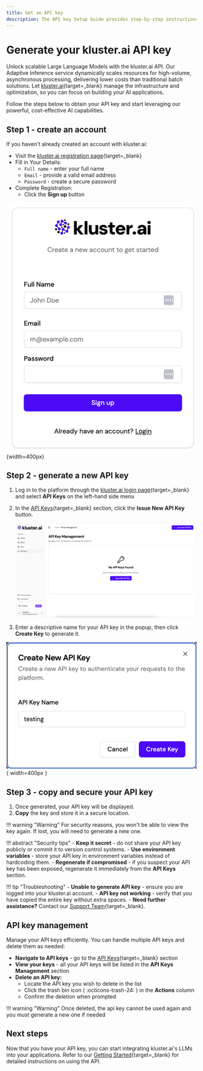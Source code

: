 ```yaml
---
title: Get an API key
description: The API key Setup Guide provides step-by-step instructions for generating and managing your personal API key, enabling secure access to our services and ensuring seamless integration with your applications.
---
```


# Generate your kluster.ai API key

Unlock scalable Large Language Models with the kluster.ai API. Our Adaptive Inference service dynamically scales resources for high-volume, asynchronous processing, delivering lower costs than traditional batch solutions. Let [kluster.ai](https://www.kluster.ai/){target=\_blank} manage the infrastructure and optimization, so you can focus on building your AI applications. 

Follow the steps below to obtain your API key and start leveraging our powerful, cost-effective AI capabilities.

## Step 1 - create an account

If you haven't already created an account with kluster.ai:

- Visit the [kluster.ai registration page](https://platform.kluster.ai/signup){target=\_blank}
- Fill in Your Details:
    - `Full name` - enter your full name
    - `Email` - provide a valid email address
    - `Password` - create a secure password
- Complete Registration:
   - Click the **Sign up** button

![Signup Page](/images/get-started/key-gen/sign-up.png){width=400px}

## Step 2 - generate a new API key
1. Log in to the platform through the [kluster.ai login page](https://platform.kluster.ai/login){target=\_blank} and select **API Keys** on the left-hand side menu
2. In the [API Keys](https://platform.kluster.ai/apikeys){target=\_blank} section, click the **Issue New API Key** button.

    ![Issue New API Key](/images/get-started/key-gen/api-key-management.png)

3. Enter a descriptive name for your API key in the popup, then click **Create Key** to generate it.

![Generate API Key](/images/get-started/key-gen/create-new-api-key.png){ width=400px }

## Step 3 - copy and secure your API key
1. Once generated, your API key will be displayed.
2. **Copy** the key and store it in a secure location.

!!! warning "Warning"
    For security reasons, you won't be able to view the key again. If lost, you will need to generate a new one.

!!! abstract "Security tips"
    - **Keep it secret** - do not share your API key publicly or commit it to version control systems.
    - **Use environment variables** - store your API key in environment variables instead of hardcoding them.
    - **Regenerate if compromised** - if you suspect your API key has been exposed, regenerate it immediately from the **API Keys** section.

!!! tip "Troubleshooting"
    - **Unable to generate API key** - ensure you are logged into your kluster.ai account.
    - **API key not working** - verify that you have copied the entire key without extra spaces.
    - **Need further assistance?** Contact our [Support Team](https://calendly.com/klusterai-jacob/support-call){target=\_blank}.

## API key management

Manage your API keys efficiently. You can handle multiple API keys and delete them as needed:

- **Navigate to API keys** - go to the [API Keys](https://platform.kluster.ai/apikeys){target=\_blank} section
- **View your keys** - all your API keys will be listed in the **API Keys Management** section
- **Delete an API key:**
    - Locate the API key you wish to delete in the list
    - Click the trash bin icon ( :octicons-trash-24: ) in the **Actions** column
    - Confirm the deletion when prompted

!!! warning "Warning"
    Once deleted, the api key cannot be used again and you must generate a new one if needed

## Next steps
Now that you have your API key, you can start integrating kluster.ai's LLMs into your applications. Refer to our [Getting Started](/tutorials/klusterai-api/getting-started/){target=\_blank} for detailed instructions on using the API.